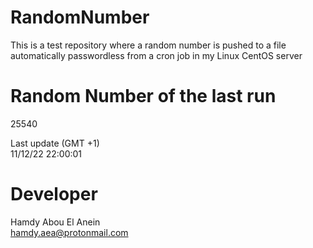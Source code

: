 # RandomNumber    
This is a test repository where a random number is pushed to a file automatically passwordless from a cron job in my Linux CentOS server    
# Random Number of the last run   
25540
      
Last update (GMT +1)    
11/12/22 22:00:01
# Developer    
Hamdy Abou El Anein   
hamdy.aea@protonmail.com
